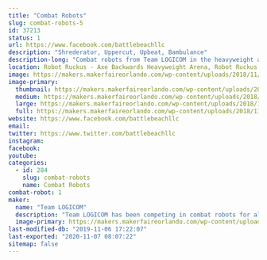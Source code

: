 ```yaml
---
title: "Combat Robots"
slug: combat-robots-5
id: 37213
status: 1
url: https://www.facebook.com/battlebeachllc
description: "Shrederator, Uppercut, Upbeat, Bambulance"
description-long: "Combat robots from Team LOGICOM in the heavyweight and beetleweight weight classes."
location: Robot Ruckus - Axe Backwards Heavyweight Arena, Robot Ruckus - Small Arena
image: https://makers.makerfaireorlando.com/wp-content/uploads/2018/11/Shred.jpg
image-primary:
  thumbnail: https://makers.makerfaireorlando.com/wp-content/uploads/2018/11/Shred-150x150.jpg
  medium: https://makers.makerfaireorlando.com/wp-content/uploads/2018/11/Shred-300x216.jpg
  large: https://makers.makerfaireorlando.com/wp-content/uploads/2018/11/Shred.jpg
  full: https://makers.makerfaireorlando.com/wp-content/uploads/2018/11/Shred.jpg
website: https://www.facebook.com/battlebeachllc
email: 
twitter: https://www.twitter.com/battlebeachllc
instagram: 
facebook: 
youtube: 
categories:
  - id: 284
    slug: combat-robots
    name: Combat Robots
combat-robot: 1
maker:
  name: "Team LOGICOM"
  description: "Team LOGICOM has been competing in combat robots for almost 20 years. You may have seen our robot, Captain Shrederator, on Discovery Channel's \"Battlebots.\" You may have seen our other robot, Shrederator Tiger Claw, on Youku's \"This is Fighting Robots!\""
  image-primary: https://makers.makerfaireorlando.com/wp-content/uploads/2018/10/makers-faire-orlando-2018-1024x424.jpg
last-modified-db: "2019-11-06 17:22:07"
last-exported: "2020-11-07 08:07:22"
sitemap: false
---
```

